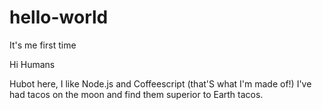 # hello-world
It's me first time

Hi Humans

Hubot here, I like Node.js and Coffeescript (that'S what I'm made of!)
I've had tacos on the moon and find them superior to Earth tacos.
